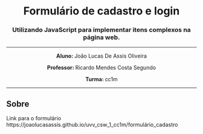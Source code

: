 <h1 align="center">Formulário de cadastro e login</h1>

<h3 align="center">Utilizando JavaScript para implementar itens complexos na página web.</h3>

---

<p align="center"><b>Aluno: </b>João Lucas De Assis Oliveira</p>

<p align="center"><b>Professor: </b>Ricardo Mendes Costa Segundo</p>

<p align="center"><b>Turma: </b>cc1m</p>

---

<h2>Sobre</h2>
Link para o formulário https://joaolucasassis.github.io/uvv_csw_1_cc1m/formulário_cadastro

